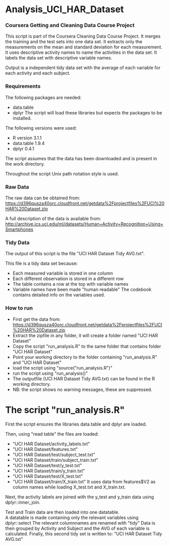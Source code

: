 Analysis_UCI_HAR_Dataset
========================

### Coursera Getting and Cleaning Data Course Project

This script is part of the Coursera Cleaning Data Course Project.
It merges the training and the test sets into one data set. 
It extracts only the measurements on the mean and standard deviation for each measurement. 
It uses descriptive activity names to name the activities in the data set.
It labels the data set with descriptive variable names. 

Output is a independent tidy data set with the average of each variable for each activity and each subject.

### Requirements 

The following packages are needed:
- data.table
- dplyr
The	script will load these libraries but expects the packages to be installed.
 
The following versions were used:
- R version 3.1.1
- data.table 1.9.4
- dplyr 0.4.1

The script assumes that the data has been downloaded and is present in the work directory.

Throughout the script Unix path notation style is used. 

### Raw Data

The raw data can be obtained from: 
https://d396qusza40orc.cloudfront.net/getdata%2Fprojectfiles%2FUCI%20HAR%20Dataset.zip

A full description of the data is available from: 
http://archive.ics.uci.edu/ml/datasets/Human+Activity+Recognition+Using+Smartphones

### Tidy Data

The output of this script is the file "UCI HAR Dataset Tidy AVG.txt". 

This file is a tidy data set because:
- Each measured variable is stored in one column
- Each different observation is stored in a different row
- The table contains a row at the top with variable names
- Variable names have been made "human readable" 
The codebook contains detailed info on the variables used.

### How to run

- First get the data from: https://d396qusza40orc.cloudfront.net/getdata%2Fprojectfiles%2FUCI%20HAR%20Dataset.zip
- Extract the zipfile in any folder, it will create a folder named "UCI HAR Dataset"
- Copy the script "run_analysis.R" to the same folder that contains folder "UCI HAR Dataset"
- Point your working directory to the folder containing "run_analysis.R" and "UCI HAR Dataset"
- load the script using "source("run_analysis.R")"
- run the script using "run_analysis()"
- The outputfile (UCI HAR Dataset Tidy AVG.txt) can be found in the R working directory.
- NB: the script shows no warning messages, these are suppressed.


The script "run_analysis.R"
========================

First the script ensures the libraries data.table and dplyr are loaded.

Then, using "read table" the files are loaded: 
- "UCI HAR Dataset/activity_labels.txt"
- "UCI HAR Dataset/features.txt"
- "UCI HAR Dataset/test/subject_test.txt"
- "UCI HAR Dataset/train/subject_train.txt"
- "UCI HAR Dataset/test/y_test.txt"
- "UCI HAR Dataset/train/y_train.txt"
- "UCI HAR Dataset/test/X_test.txt"
- "UCI HAR Dataset/train/X_train.txt"
It uses data from features$V2 as column names while loading X_test.txt and X_train.txt.

Next, the activity labels are joined with the y_test and y_train data using dplyr::inner_join.        

Test and Train data are then loaded into one datatable.  
A datatable is made containing only the relevant variables using dplyr::select
The relevant columnnames are renamed with "tidy" 
Data is then grouped by Activity and Subject and the AVG of each variable is calculated.
Finally, this second tidy set is written to: "UCI HAR Dataset Tidy AVG.txt"